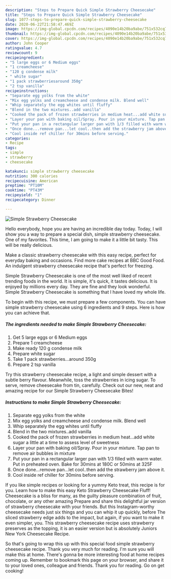 ```yaml
---
description: "Steps to Prepare Quick Simple Strawberry Cheesecake"
title: "Steps to Prepare Quick Simple Strawberry Cheesecake"
slug: 1077-steps-to-prepare-quick-simple-strawberry-cheesecake
date: 2020-06-22T21:58:47.469Z
image: https://img-global.cpcdn.com/recipes/4090e14b20ba9abe/751x532cq70/simple-strawberry-cheesecake-recipe-main-photo.jpg
thumbnail: https://img-global.cpcdn.com/recipes/4090e14b20ba9abe/751x532cq70/simple-strawberry-cheesecake-recipe-main-photo.jpg
cover: https://img-global.cpcdn.com/recipes/4090e14b20ba9abe/751x532cq70/simple-strawberry-cheesecake-recipe-main-photo.jpg
author: John Cooper
ratingvalue: 4.7
reviewcount: 9
recipeingredient:
- "5 large eggs or 6 Medium eggs"
- "1 creamcheese"
- "120 g condense milk"
- " white sugar"
- "1 pack strawberriesaround 350g"
- "2 tsp vanilla"
recipeinstructions:
- "Separate egg yolks from the white"
- "Mix egg yolks and creamcheese and condense milk. Blend well"
- "Whip separately the egg whites until fluffy"
- "Blend in the two mixtures..add vanilla"
- "Cooked the pack of frozen strawberries in medium heat...add white sugar a little at a time to assess level of sweetness"
- "Layer your pan with baking oil/Spray. Pour in your mixture. Tap pan to remove air bubbles in mixture"
- "Put your pan in a rectangular larger pan with 1/3 filled with warm water. Put in preheated oven. Bake for 30mins at 180C or 50mins at 325F"
- "Once done...remove pan...let cool..then add the strawberry jam above it."
- "Cool inside ref chiller for 30mins before serving."
categories:
- Recipe
tags:
- simple
- strawberry
- cheesecake

katakunci: simple strawberry cheesecake 
nutrition: 300 calories
recipecuisine: American
preptime: "PT10M"
cooktime: "PT43M"
recipeyield: "1"
recipecategory: Dinner

---
```



![Simple Strawberry Cheesecake](https://img-global.cpcdn.com/recipes/4090e14b20ba9abe/751x532cq70/simple-strawberry-cheesecake-recipe-main-photo.jpg)

Hello everybody, hope you are having an incredible day today. Today, I will show you a way to prepare a special dish, simple strawberry cheesecake. One of my favorites. This time, I am going to make it a little bit tasty. This will be really delicious.

Make a classic strawberry cheesecake with this easy recipe, perfect for everyday baking and occasions. Find more cake recipes at BBC Good Food. An indulgent strawberry cheesecake recipe that&#39;s perfect for freezing.

Simple Strawberry Cheesecake is one of the most well liked of recent trending foods in the world. It is simple, it's quick, it tastes delicious. It is enjoyed by millions every day. They are fine and they look wonderful. Simple Strawberry Cheesecake is something that I have loved my whole life.


To begin with this recipe, we must prepare a few components. You can have simple strawberry cheesecake using 6 ingredients and 9 steps. Here is how you can achieve that.

<!--inarticleads1-->

##### The ingredients needed to make Simple Strawberry Cheesecake:

1. Get 5 large eggs or 6 Medium eggs
1. Prepare 1 creamcheese
1. Make ready 120 g condense milk
1. Prepare  white sugar
1. Take 1 pack strawberries...around 350g
1. Prepare 2 tsp vanilla


Try this strawberry cheesecake recipe, a light and simple dessert with a subtle berry flavour. Meanwhile, toss the strawberries in icing sugar. To serve, remove cheesecake from tin, carefully. Check out our new, neat and amazing recipe for our Simple Strawberry Cheesecake Bites! 

<!--inarticleads2-->

##### Instructions to make Simple Strawberry Cheesecake:

1. Separate egg yolks from the white
1. Mix egg yolks and creamcheese and condense milk. Blend well
1. Whip separately the egg whites until fluffy
1. Blend in the two mixtures..add vanilla
1. Cooked the pack of frozen strawberries in medium heat...add white sugar a little at a time to assess level of sweetness
1. Layer your pan with baking oil/Spray. Pour in your mixture. Tap pan to remove air bubbles in mixture
1. Put your pan in a rectangular larger pan with 1/3 filled with warm water. Put in preheated oven. Bake for 30mins at 180C or 50mins at 325F
1. Once done...remove pan...let cool..then add the strawberry jam above it.
1. Cool inside ref chiller for 30mins before serving.


If you like simple recipes or looking for a yummy Keto treat, this recipe is for you. Learn how to make this easy Keto Strawberry Cheesecake Fluff! Cheesecake is a bliss for many, as the guilty pleasure combination of fruit, chocolate, or any other amazing Prepare and share this delightful jar version of strawberry cheesecake with your friends. But this Instagram-worthy cheesecake needs just six things and you can whip it up quickly, before The sliced strawberry edge adds to the impact, but again, if you want to make it even simpler, you. This strawberry cheesecake recipe uses strawberry preserves as the topping, it is an easier version but is absolutely Juniors New York Cheesecake Recipe. 

So that's going to wrap this up with this special food simple strawberry cheesecake recipe. Thank you very much for reading. I'm sure you will make this at home. There's gonna be more interesting food at home recipes coming up. Remember to bookmark this page on your browser, and share it to your loved ones, colleague and friends. Thank you for reading. Go on get cooking!
